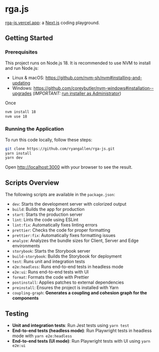 # rga.js

[rga-js.vercel.app](https://rga-js.vercel.app/): a [Next.js](https://github.com/Blazity/next-enterprise)
coding playground.

## Getting Started

### Prerequisites

This project runs on Node.js 18. It is recommended to use NVM to install and run Node.js:

- Linux & macOS: https://github.com/nvm-sh/nvm#installing-and-updating
- Windows: https://github.com/coreybutler/nvm-windows#installation--upgrades
  (_IMPORTANT:_ [run installer as Administrator](https://stackoverflow.com/questions/50563188/access-denied-issue-with-nvm-in-windows-10))

Once

```bash
nvm install 18
nvm use 18
```

### Running the Application

To run this code locally, follow these steps:

```bash
git clone https://github.com/ryangallen/rga-js.git
yarn install
yarn dev
```

Open [http://localhost:3000](http://localhost:3000) with your browser to see the result.

## Scripts Overview

The following scripts are available in the `package.json`:

- `dev`: Starts the development server with colorized output
- `build`: Builds the app for production
- `start`: Starts the production server
- `lint`: Lints the code using ESLint
- `lint:fix`: Automatically fixes linting errors
- `prettier`: Checks the code for proper formatting
- `prettier:fix`: Automatically fixes formatting issues
- `analyze`: Analyzes the bundle sizes for Client, Server and Edge environments
- `storybook`: Starts the Storybook server
- `build-storybook`: Builds the Storybook for deployment
- `test`: Runs unit and integration tests
- `e2e:headless`: Runs end-to-end tests in headless mode
- `e2e:ui`: Runs end-to-end tests with UI
- `format`: Formats the code with Prettier
- `postinstall`: Applies patches to external dependencies
- `preinstall`: Ensures the project is installed with Yarn
- `coupling-graph`: **Generates a coupling and cohesion graph for the components**

## Testing

- **Unit and integration tests**: Run Jest tests using `yarn test`
- **End-to-end tests (headless mode)**: Run Playwright tests in headless mode with `yarn e2e:headless`
- **End-to-end tests (UI mode)**: Run Playwright tests with UI using `yarn e2e:ui`
